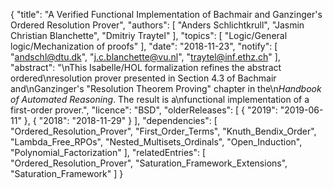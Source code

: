 {
    "title": "A Verified Functional Implementation of Bachmair and Ganzinger's Ordered Resolution Prover",
    "authors": [
        "Anders Schlichtkrull",
        "Jasmin Christian Blanchette",
        "Dmitriy Traytel"
    ],
    "topics": [
        "Logic/General logic/Mechanization of proofs"
    ],
    "date": "2018-11-23",
    "notify": [
        "andschl@dtu.dk",
        "j.c.blanchette@vu.nl",
        "traytel@inf.ethz.ch"
    ],
    "abstract": "\nThis Isabelle/HOL formalization refines the abstract ordered\nresolution prover  presented in Section 4.3 of Bachmair and\nGanzinger's \"Resolution Theorem Proving\" chapter in the\n<i>Handbook of Automated Reasoning</i>. The result is a\nfunctional implementation of a first-order prover.",
    "licence": "BSD",
    "olderReleases": [
        {
            "2019": "2019-06-11"
        },
        {
            "2018": "2018-11-29"
        }
    ],
    "dependencies": [
        "Ordered_Resolution_Prover",
        "First_Order_Terms",
        "Knuth_Bendix_Order",
        "Lambda_Free_RPOs",
        "Nested_Multisets_Ordinals",
        "Open_Induction",
        "Polynomial_Factorization"
    ],
    "relatedEntries": [
        "Ordered_Resolution_Prover",
        "Saturation_Framework_Extensions",
        "Saturation_Framework"
    ]
}